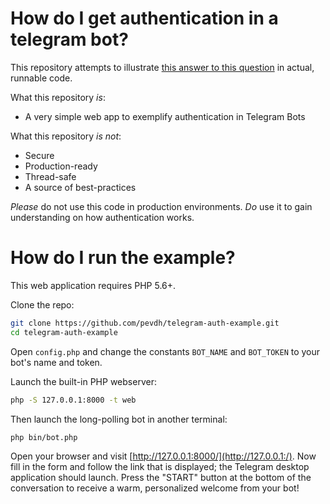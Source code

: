 # How do I get authentication in a telegram bot?

This repository attempts to illustrate [this answer to this question](https://stackoverflow.com/questions/31042219/how-do-i-get-authentication-in-a-telegram-bot/31212577#31212577)
in actual, runnable code.

What this repository *is*:
    
- A very simple web app to exemplify authentication in Telegram Bots

What this repository *is not*:

- Secure
- Production-ready
- Thread-safe
- A source of best-practices

*Please* do not use this code in production environments. *Do* use it to gain understanding on how
authentication works.

# How do I run the example?
This web application requires PHP 5.6+.

Clone the repo:
```bash
git clone https://github.com/pevdh/telegram-auth-example.git
cd telegram-auth-example
```

Open `config.php` and change the constants `BOT_NAME` and `BOT_TOKEN` to your bot's 
name and token.

Launch the built-in PHP webserver:
```bash
php -S 127.0.0.1:8000 -t web
```

Then launch the long-polling bot in another terminal:
```bash
php bin/bot.php
```

Open your browser and visit [http://127.0.0.1:8000/](http://127.0.0.1:/). Now fill in the form
and follow the link that is displayed; the Telegram desktop application should launch. Press the
"START" button at the bottom of the conversation to receive a warm, personalized welcome from your bot!